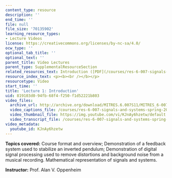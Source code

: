 ```yaml
---
content_type: resource
description: ''
end_time: ''
file: null
file_size: '70135902'
learning_resource_types:
- Lecture Videos
license: https://creativecommons.org/licenses/by-nc-sa/4.0/
ocw_type: ''
optional_tab_title: ''
optional_text: ''
parent_title: Video Lectures
parent_type: SupplementalResourceSection
related_resources_text: Introduction ([PDF](/courses/res-6-007-signals-and-systems-spring-2011/resources/mitres_6_007s11_lec01))
resource_index_text: <p><b><br /></b></p>
resourcetype: Video
start_time: ''
title: 'Lecture 1: Introduction'
uid: 819103d0-94fb-68f4-f250-f1d52221b803
video_files:
  archive_url: http://archive.org/download/MITRES.6.007S11/MITRES_6-007S11lec01_300k.mp4
  video_captions_file: /courses/res-6-007-signals-and-systems-spring-2011/aca27466e7e7551e86e867731e11312c_KJnAy6hzetw.vtt
  video_thumbnail_file: https://img.youtube.com/vi/KJnAy6hzetw/default.jpg
  video_transcript_file: /courses/res-6-007-signals-and-systems-spring-2011/5504e2c59183fda9f139ffb6137019f3_KJnAy6hzetw.pdf
video_metadata:
  youtube_id: KJnAy6hzetw
---
```


**Topics covered:** Course format and overview; Demonstration of a feedback system used to stabilize an inverted pendulum; Demonstration of digital signal processing used to remove distortions and background noise from a musical recording. Mathematical representation of signals and systems.

**Instructor:** Prof. Alan V. Oppenheim

